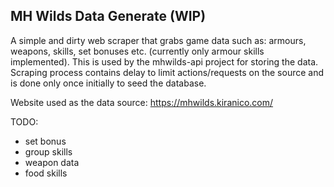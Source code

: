 ## MH Wilds Data Generate (WIP)

A simple and dirty web scraper that grabs game data such as: armours, weapons, skills, set bonuses etc. (currently only armour skills implemented). This is used by the mhwilds-api project for storing the data. Scraping process contains delay to limit actions/requests on the source and is done only once initially to seed the database.

Website used as the data source: https://mhwilds.kiranico.com/

TODO:
- set bonus
- group skills
- weapon data
- food skills